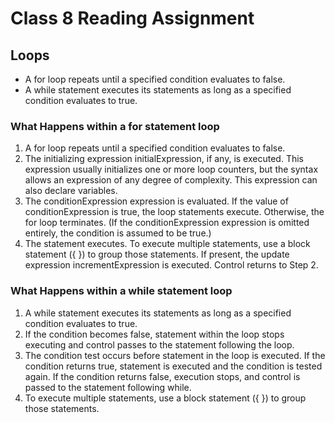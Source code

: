 # Class 8 Reading Assignment

## Loops

* A for loop repeats until a specified condition evaluates to false.
* A while statement executes its statements as long as a specified condition evaluates to true. 

### What Happens within a for statement loop

1. A for loop repeats until a specified condition evaluates to false.
2. The initializing expression initialExpression, if any, is executed. This expression usually initializes one or more loop counters, but the syntax allows an expression of any degree of complexity. This expression can also declare variables.
3. The conditionExpression expression is evaluated. If the value of conditionExpression is true, the loop statements execute. Otherwise, the for loop terminates. (If the conditionExpression expression is omitted entirely, the condition is assumed to be true.)
4. The statement executes. To execute multiple statements, use a block statement ({ }) to group those statements.
If present, the update expression incrementExpression is executed.
Control returns to Step 2.

### What Happens within a while statement loop

1. A while statement executes its statements as long as a specified condition evaluates to true.
2. If the condition becomes false, statement within the loop stops executing and control passes to the statement following the loop.
3. The condition test occurs before statement in the loop is executed. If the condition returns true, statement is executed and the condition is tested again. If the condition returns false, execution stops, and control is passed to the statement following while.
4. To execute multiple statements, use a block statement ({ }) to group those statements.